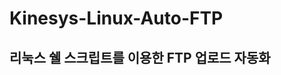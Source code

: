 # Kinesys-Linux-Auto-FTP

리눅스 쉘 스크립트를 이용한 FTP 업로드 자동화
---------------------------------------------------------------------------------------------------------------------------------------------------------------------------------------------


